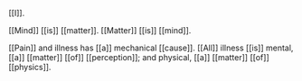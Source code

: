 [[I]].  
  
[[Mind]] [[is]] [[matter]]. [[Matter]] [[is]] [[mind]].  
  
[[Pain]] and illness has [[a]] mechanical [[cause]]. [[All]] illness [[is]] mental, [[a]] [[matter]] [[of]] [[perception]]; and physical, [[a]] [[matter]] [[of]] [[physics]].  
  

  

  
